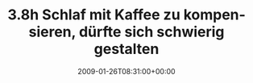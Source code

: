 ---
retweeted: false
source: <a href="http://twitter.com" rel="nofollow">Twitter Web Client</a>
entities:
  hashtags: []
  symbols: []
  user_mentions: []
  urls: []
display_text_range:
- '0'
- '87'
favorite_count: '0'
id_str: '1148591195'
truncated: false
retweet_count: '0'
id: '1148591195'
created_at: Mon Jan 26 08:31:00 +0000 2009
favorited: false
full_text: 3.8h Schlaf mit Kaffee zu kompensieren, dürfte sich schwierig gestalten.
  Mal probieren.
lang: de
tags:
- pesos/twitter
date: '2009-01-26T08:31:00+00:00'
src: https://twitter.com/bascht/status/1148591195
original_url: https://twitter.com/bascht/status/1148591195
type: twitter_tweet
text: 3.8h Schlaf mit Kaffee zu kompensieren, dürfte sich schwierig gestalten. Mal
  probieren.
title: 3.8h Schlaf mit Kaffee zu kompensieren, dürfte sich schwierig gestalten

---